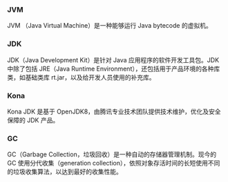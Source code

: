 ### JVM
JVM （Java Virtual Machine）是一种能够运行 Java bytecode 的虚拟机。

### JDK
JDK（Java Development Kit）是针对 Java 应用程序的软件开发工具包。JDK 中除了包括 JRE（Java Runtime Environment），还包括用于产品环境的各种库类，如基础类库 rt.jar，以及给开发人员使用的补充库。

### Kona
Kona JDK 是基于 OpenJDK8，由腾讯专业技术团队提供技术维护，优化及安全保障的 JDK 产品。

### GC
GC（Garbage Collection，垃圾回收）是一种自动的存储器管理机制。现今的 GC 使用分代收集（generation collection），依照对象存活时间的长短使用不同的垃圾收集算法，以达到最好的收集性能。


